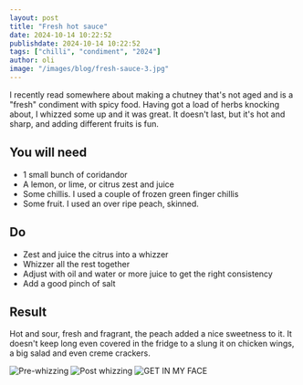 ```yaml
---
layout: post
title: "Fresh hot sauce"
date: 2024-10-14 10:22:52
publishdate: 2024-10-14 10:22:52
tags: ["chilli", "condiment", "2024"]
author: oli
image: "/images/blog/fresh-sauce-3.jpg"
---
```


I recently read somewhere about making a chutney that's not aged and is a "fresh" condiment with spicy food.  Having got a load of herbs knocking about, I whizzed some up and it was great.  It doesn't last, but it's hot and sharp, and adding different fruits is fun.

## You will need


* 1 small bunch of coridandor
* A lemon, or lime, or citrus zest and juice
* Some chillis.  I used a couple of frozen green finger chillis
* Some fruit.  I used an over ripe peach, skinned.

## Do

* Zest and juice the citrus into a whizzer
* Whizzer all the rest together
* Adjust with oil and water or more juice to get the right consistency
* Add a good pinch of salt

## Result

Hot and sour, fresh and fragrant, the peach added a nice sweetness to it.  It doesn't keep long even covered in the fridge to a slung it on chicken wings, a big salad and even creme crackers.  

![Pre-whizzing](/images/blog/fresh-sauce-1.jpg)
![Post whizzing](/images/blog/fresh-sauce-2.jpg)
![GET IN MY FACE](/images/blog/fresh-sauce-3.jpg)
